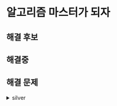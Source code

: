 # 알고리즘 마스터가 되자

## 해결 후보
## 해결중
## 해결 문제
<details markdown="1">
    <summary>silver</summary>
    [B1929](https://www.acmicpc.net/problem/1929) [24/11/14] (실패)
</details>